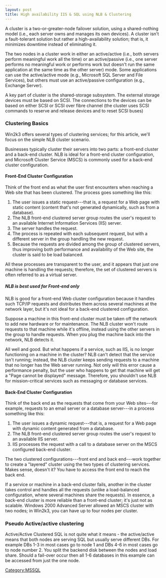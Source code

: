 ```yaml
---
layout: post 
title: High availability IIS & SQL using NLB & Clustering
---
```


A cluster is a two-or-greater-node failover solution, using a
shared-nothing model (i.e., each server owns and manages its own
devices). A cluster isn't a fault-tolerant solution but rather a
high-availability solution; that is, it minimizes downtime instead of
eliminating it.

The two nodes in a cluster work in either an active/active (i.e., both
servers perform meaningful work all the time) or an active/passive
(i.e., one server performs no meaningful work or performs work but
doesn't run the same application at the same time as the other server)
mode. Some applications can use the active/active mode (e.g., Microsoft
SQL Server and File Services), but others must use an active/passive
configuration (e.g., Exchange Server).

A key part of cluster is the shared-storage subsystem. The external
storage devices must be based on SCSI. The connections to the devices
can be based on either SCSI or SCSI over fibre channel (the cluster uses
SCSI commands to reserve and release devices and to reset SCSI buses)

### Clustering Basics

Win2k3 offers several types of clustering services; for this article,
we\'ll focus on the simple NLB cluster scenario.

Businesses typically cluster their servers into two parts: a front-end
cluster and a back-end cluster. NLB is ideal for a front-end cluster
configuration, and Microsoft Cluster Service (MSCS) is commonly used for
a back-end cluster configuration.

#### Front-End Cluster Configuration

Think of the front end as what the user first encounters when reaching a
Web site that has been clustered. The process goes something like this:

1.  The user issues a static request---that is, a request for a Web page
    with static content (content that\'s not generated dynamically, such
    as from a database).
2.  The NLB front-end clustered server group routes the user\'s request
    to an available Internet Information Services (IIS) server.
3.  The server handles the request.
4.  The process is repeated with each subsequent request, but with a
    different server in the group handling the new request.
5.  Because the requests are divided among the group of clustered
    servers, thus improving both performance and availability of the Web
    site, the cluster is said to be load balanced.

All these processes are transparent to the user, and it appears that
just one machine is handling the requests; therefore, the set of
clustered servers is often referred to as a virtual server.

##### NLB is best used for Front-end only

NLB is good for a front-end Web cluster configuration because it handles
such TCP/IP requests and distributes them across several machines at the
network layer, but it\'s not ideal for a back-end clustered
configuration.

Suppose a machine in this front-end cluster must be taken off the
network to add new hardware or for maintenance. The NLB cluster won\'t
route requests to that machine while it\'s offline, instead using the
other servers in the group to handle requests. When you plug the machine
back into the network, NLB detects it.

All well and good. But what happens if a service, such as IIS, is no
longer functioning on a machine in the cluster? NLB can\'t detect that
the service isn\'t running; instead, the NLB cluster keeps sending
requests to a machine that no longer has the Web server running. Not
only will this error cause a performance penalty, but the user who
happens to get that machine will get a \"Page cannot be displayed\"
message. Therefore, you shouldn\'t use NLB for mission-critical services
such as messaging or database services.

#### Back-End Cluster Configuration

Think of the back end as the requests that come from your Web
sites---for example, requests to an email server or a database
server---in a process something like this:

1.  The user issues a dynamic request---that is, a request for a Web
    page with dynamic content generated from a database.
2.  The NLB front-end clustered server group routes the user\'s request
    to an available IIS server.
3.  IIS processes the request with a call to a database server on the
    MSCS configured back-end cluster.

The two clustered configurations---front end and back end---work
together to create a \"layered\" cluster using the two types of
clustering services. Makes sense, doesn\'t it? You have to access the
front end to reach the back end.

If a service or machine in a back-end cluster fails, another in the
cluster takes control and handles all the requests (unlike a
load-balanced configuration, where several machines share the requests).
In essence, a back-end cluster is more reliable than a front-end
cluster; it\'s just not as scalable. Windows 2000 Advanced Server
allowed an MSCS cluster with two nodes; in Win2k3, you can have up to
four nodes per cluster.

### Pseudo Active/active clustering

Active/Active Clustered SQL is not quite what it means - the
active/active means that both nodes are serving SQL but usually serve
different DBs. For example DBs 1-3 in most cases go to node 1 and DBs
4-6 in most cases go to node number 2. You split the backend disk
between the nodes and load share. Should a fail-over occur then all 1-6
databases in this example can be accessed from just the one node.

[Category:MSSQL](Category:MSSQL "wikilink")
